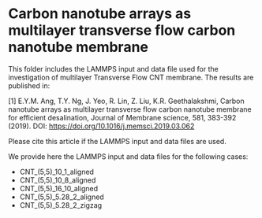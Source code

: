 # Carbon nanotube arrays as multilayer transverse flow carbon nanotube membrane

This folder includes the LAMMPS input and data file used for the investigation of multilayer Transverse Flow CNT membrane. The results are published in:

[1] E.Y.M. Ang, T.Y. Ng, J. Yeo, R. Lin, Z. Liu, K.R. Geethalakshmi, Carbon nanotube arrays as multilayer transverse flow carbon nanotube membrane for efficient desalination, Journal of Membrane science, 581, 383-392 (2019). DOI: https://doi.org/10.1016/j.memsci.2019.03.062

Please cite this article if the LAMMPS input and data files are used.

We provide here the LAMMPS input and data files for the following cases:

- CNT_(5,5)_10_1_aligned
- CNT_(5,5)_10_8_aligned
- CNT_(5,5)_16_10_aligned
- CNT_(5,5)_5.28_2_aligned
- CNT_(5,5)_5.28_2_zigzag

